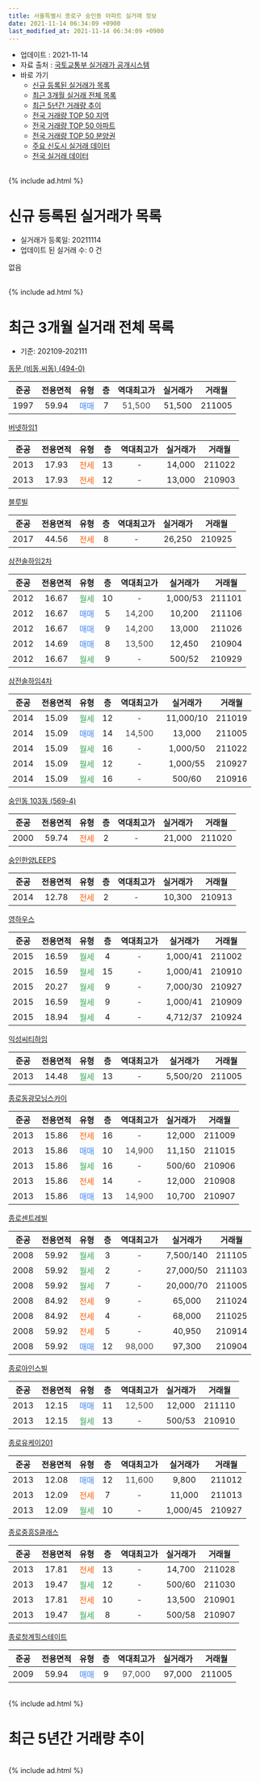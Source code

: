 ```yaml
---
title: 서울특별시 종로구 숭인동 아파트 실거래 정보
date: 2021-11-14 06:34:09 +0900
last_modified_at: 2021-11-14 06:34:09 +0900
---
```


* 업데이트 : 2021-11-14
* 자료 출처 : [국토교통부 실거래가 공개시스템](http://rt.molit.go.kr)
* 바로 가기
    * [신규 등록된 실거래가 목록](#신규-등록된-실거래가-목록)
    * [최근 3개월 실거래 전체 목록](#최근-3개월-실거래-전체-목록)
    * [최근 5년간 거래량 추이](#최근-5년간-거래량-추이)
    * [전국 거래량 TOP 50 지역](https://inasie.github.io/apt-trade-info/최근-3개월-전국에서-가장-거래가-많이-발생한-지역)
    * [전국 거래량 TOP 50 아파트](https://inasie.github.io/apt-trade-info/최근-3개월-전국에서-가장-거래가-많이-발생한-아파트)
    * [전국 거래량 TOP 50 분양권](https://inasie.github.io/apt-trade-info/최근-3개월-전국에서-가장-거래가-많이-발생한-분양권)
    * [주요 신도시 실거래 데이터](https://inasie.github.io/apt-trade-info/주요-신도시)
    * [전국 실거래 데이터](https://inasie.github.io/apt-trade-info/전국)
<br>
{% include ad.html %}
<br>

# 신규 등록된 실거래가 목록
* 실거래가 등록일: 20211114
* 업데이트 된 실거래 수: 0 건

없음

<br>
{% include ad.html %}
<br>

# 최근 3개월 실거래 전체 목록
* 기준: 202109-202111


[동문 (비동,씨동) (494-0)](https://search.naver.com/search.naver?query=%EC%84%9C%EC%9A%B8%ED%8A%B9%EB%B3%84%EC%8B%9C+%EC%A2%85%EB%A1%9C%EA%B5%AC+%EC%88%AD%EC%9D%B8%EB%8F%99+%EB%8F%99%EB%AC%B8+%28%EB%B9%84%EB%8F%99%2C%EC%94%A8%EB%8F%99%29+%28494-0%29)

|준공|전용면적|유형|층|역대최고가|실거래가|거래월|
|:---:|:---:|:---:|:---:|:---:|:---:|:---:|
|1997|59.94|<span style="color:#4285f3">매매</span>|7|<span style="color:#444444">51,500</span>|51,500|211005|

[버넷하임1](https://search.naver.com/search.naver?query=%EC%84%9C%EC%9A%B8%ED%8A%B9%EB%B3%84%EC%8B%9C+%EC%A2%85%EB%A1%9C%EA%B5%AC+%EC%88%AD%EC%9D%B8%EB%8F%99+%EB%B2%84%EB%84%B7%ED%95%98%EC%9E%841)

|준공|전용면적|유형|층|역대최고가|실거래가|거래월|
|:---:|:---:|:---:|:---:|:---:|:---:|:---:|
|2013|17.93|<span style="color:#ff5a00">전세</span>|13|<span style="color:#444444">-</span>|14,000|211022|
|2013|17.93|<span style="color:#ff5a00">전세</span>|12|<span style="color:#444444">-</span>|13,000|210903|

[블루빌](https://search.naver.com/search.naver?query=%EC%84%9C%EC%9A%B8%ED%8A%B9%EB%B3%84%EC%8B%9C+%EC%A2%85%EB%A1%9C%EA%B5%AC+%EC%88%AD%EC%9D%B8%EB%8F%99+%EB%B8%94%EB%A3%A8%EB%B9%8C)

|준공|전용면적|유형|층|역대최고가|실거래가|거래월|
|:---:|:---:|:---:|:---:|:---:|:---:|:---:|
|2017|44.56|<span style="color:#ff5a00">전세</span>|8|<span style="color:#444444">-</span>|26,250|210925|

[삼전솔하임2차](https://search.naver.com/search.naver?query=%EC%84%9C%EC%9A%B8%ED%8A%B9%EB%B3%84%EC%8B%9C+%EC%A2%85%EB%A1%9C%EA%B5%AC+%EC%88%AD%EC%9D%B8%EB%8F%99+%EC%82%BC%EC%A0%84%EC%86%94%ED%95%98%EC%9E%842%EC%B0%A8)

|준공|전용면적|유형|층|역대최고가|실거래가|거래월|
|:---:|:---:|:---:|:---:|:---:|:---:|:---:|
|2012|16.67|<span style="color:#34a853">월세</span>|10|<span style="color:#444444">-</span>|1,000/53|211101|
|2012|16.67|<span style="color:#4285f3">매매</span>|5|<span style="color:#444444">14,200</span>|10,200|211106|
|2012|16.67|<span style="color:#4285f3">매매</span>|9|<span style="color:#444444">14,200</span>|13,000|211026|
|2012|14.69|<span style="color:#4285f3">매매</span>|8|<span style="color:#444444">13,500</span>|12,450|210904|
|2012|16.67|<span style="color:#34a853">월세</span>|9|<span style="color:#444444">-</span>|500/52|210929|

[삼전솔하임4차](https://search.naver.com/search.naver?query=%EC%84%9C%EC%9A%B8%ED%8A%B9%EB%B3%84%EC%8B%9C+%EC%A2%85%EB%A1%9C%EA%B5%AC+%EC%88%AD%EC%9D%B8%EB%8F%99+%EC%82%BC%EC%A0%84%EC%86%94%ED%95%98%EC%9E%844%EC%B0%A8)

|준공|전용면적|유형|층|역대최고가|실거래가|거래월|
|:---:|:---:|:---:|:---:|:---:|:---:|:---:|
|2014|15.09|<span style="color:#34a853">월세</span>|12|<span style="color:#444444">-</span>|11,000/10|211019|
|2014|15.09|<span style="color:#4285f3">매매</span>|14|<span style="color:#444444">14,500</span>|13,000|211005|
|2014|15.09|<span style="color:#34a853">월세</span>|16|<span style="color:#444444">-</span>|1,000/50|211022|
|2014|15.09|<span style="color:#34a853">월세</span>|12|<span style="color:#444444">-</span>|1,000/55|210927|
|2014|15.09|<span style="color:#34a853">월세</span>|16|<span style="color:#444444">-</span>|500/60|210916|

[숭인동 103동 (569-4)](https://search.naver.com/search.naver?query=%EC%84%9C%EC%9A%B8%ED%8A%B9%EB%B3%84%EC%8B%9C+%EC%A2%85%EB%A1%9C%EA%B5%AC+%EC%88%AD%EC%9D%B8%EB%8F%99+%EC%88%AD%EC%9D%B8%EB%8F%99+103%EB%8F%99+%28569-4%29)

|준공|전용면적|유형|층|역대최고가|실거래가|거래월|
|:---:|:---:|:---:|:---:|:---:|:---:|:---:|
|2000|59.74|<span style="color:#ff5a00">전세</span>|2|<span style="color:#444444">-</span>|21,000|211020|

[숭인한양LEEPS](https://search.naver.com/search.naver?query=%EC%84%9C%EC%9A%B8%ED%8A%B9%EB%B3%84%EC%8B%9C+%EC%A2%85%EB%A1%9C%EA%B5%AC+%EC%88%AD%EC%9D%B8%EB%8F%99+%EC%88%AD%EC%9D%B8%ED%95%9C%EC%96%91LEEPS)

|준공|전용면적|유형|층|역대최고가|실거래가|거래월|
|:---:|:---:|:---:|:---:|:---:|:---:|:---:|
|2014|12.78|<span style="color:#ff5a00">전세</span>|2|<span style="color:#444444">-</span>|10,300|210913|

[영하우스](https://search.naver.com/search.naver?query=%EC%84%9C%EC%9A%B8%ED%8A%B9%EB%B3%84%EC%8B%9C+%EC%A2%85%EB%A1%9C%EA%B5%AC+%EC%88%AD%EC%9D%B8%EB%8F%99+%EC%98%81%ED%95%98%EC%9A%B0%EC%8A%A4)

|준공|전용면적|유형|층|역대최고가|실거래가|거래월|
|:---:|:---:|:---:|:---:|:---:|:---:|:---:|
|2015|16.59|<span style="color:#34a853">월세</span>|4|<span style="color:#444444">-</span>|1,000/41|211002|
|2015|16.59|<span style="color:#34a853">월세</span>|15|<span style="color:#444444">-</span>|1,000/41|210910|
|2015|20.27|<span style="color:#34a853">월세</span>|9|<span style="color:#444444">-</span>|7,000/30|210927|
|2015|16.59|<span style="color:#34a853">월세</span>|9|<span style="color:#444444">-</span>|1,000/41|210909|
|2015|18.94|<span style="color:#34a853">월세</span>|4|<span style="color:#444444">-</span>|4,712/37|210924|

[익성씨티하임](https://search.naver.com/search.naver?query=%EC%84%9C%EC%9A%B8%ED%8A%B9%EB%B3%84%EC%8B%9C+%EC%A2%85%EB%A1%9C%EA%B5%AC+%EC%88%AD%EC%9D%B8%EB%8F%99+%EC%9D%B5%EC%84%B1%EC%94%A8%ED%8B%B0%ED%95%98%EC%9E%84)

|준공|전용면적|유형|층|역대최고가|실거래가|거래월|
|:---:|:---:|:---:|:---:|:---:|:---:|:---:|
|2013|14.48|<span style="color:#34a853">월세</span>|13|<span style="color:#444444">-</span>|5,500/20|211005|

[종로동광모닝스카이](https://search.naver.com/search.naver?query=%EC%84%9C%EC%9A%B8%ED%8A%B9%EB%B3%84%EC%8B%9C+%EC%A2%85%EB%A1%9C%EA%B5%AC+%EC%88%AD%EC%9D%B8%EB%8F%99+%EC%A2%85%EB%A1%9C%EB%8F%99%EA%B4%91%EB%AA%A8%EB%8B%9D%EC%8A%A4%EC%B9%B4%EC%9D%B4)

|준공|전용면적|유형|층|역대최고가|실거래가|거래월|
|:---:|:---:|:---:|:---:|:---:|:---:|:---:|
|2013|15.86|<span style="color:#ff5a00">전세</span>|16|<span style="color:#444444">-</span>|12,000|211009|
|2013|15.86|<span style="color:#4285f3">매매</span>|10|<span style="color:#444444">14,900</span>|11,150|211015|
|2013|15.86|<span style="color:#34a853">월세</span>|16|<span style="color:#444444">-</span>|500/60|210906|
|2013|15.86|<span style="color:#ff5a00">전세</span>|14|<span style="color:#444444">-</span>|12,000|210908|
|2013|15.86|<span style="color:#4285f3">매매</span>|13|<span style="color:#444444">14,900</span>|10,700|210907|

[종로센트레빌](https://search.naver.com/search.naver?query=%EC%84%9C%EC%9A%B8%ED%8A%B9%EB%B3%84%EC%8B%9C+%EC%A2%85%EB%A1%9C%EA%B5%AC+%EC%88%AD%EC%9D%B8%EB%8F%99+%EC%A2%85%EB%A1%9C%EC%84%BC%ED%8A%B8%EB%A0%88%EB%B9%8C)

|준공|전용면적|유형|층|역대최고가|실거래가|거래월|
|:---:|:---:|:---:|:---:|:---:|:---:|:---:|
|2008|59.92|<span style="color:#34a853">월세</span>|3|<span style="color:#444444">-</span>|7,500/140|211105|
|2008|59.92|<span style="color:#34a853">월세</span>|2|<span style="color:#444444">-</span>|27,000/50|211103|
|2008|59.92|<span style="color:#34a853">월세</span>|7|<span style="color:#444444">-</span>|20,000/70|211005|
|2008|84.92|<span style="color:#ff5a00">전세</span>|9|<span style="color:#444444">-</span>|65,000|211024|
|2008|84.92|<span style="color:#ff5a00">전세</span>|4|<span style="color:#444444">-</span>|68,000|211025|
|2008|59.92|<span style="color:#ff5a00">전세</span>|5|<span style="color:#444444">-</span>|40,950|210914|
|2008|59.92|<span style="color:#4285f3">매매</span>|12|<span style="color:#444444">98,000</span>|97,300|210904|

[종로아인스빌](https://search.naver.com/search.naver?query=%EC%84%9C%EC%9A%B8%ED%8A%B9%EB%B3%84%EC%8B%9C+%EC%A2%85%EB%A1%9C%EA%B5%AC+%EC%88%AD%EC%9D%B8%EB%8F%99+%EC%A2%85%EB%A1%9C%EC%95%84%EC%9D%B8%EC%8A%A4%EB%B9%8C)

|준공|전용면적|유형|층|역대최고가|실거래가|거래월|
|:---:|:---:|:---:|:---:|:---:|:---:|:---:|
|2013|12.15|<span style="color:#4285f3">매매</span>|11|<span style="color:#444444">12,500</span>|12,000|211110|
|2013|12.15|<span style="color:#34a853">월세</span>|13|<span style="color:#444444">-</span>|500/53|210910|

[종로유케이201](https://search.naver.com/search.naver?query=%EC%84%9C%EC%9A%B8%ED%8A%B9%EB%B3%84%EC%8B%9C+%EC%A2%85%EB%A1%9C%EA%B5%AC+%EC%88%AD%EC%9D%B8%EB%8F%99+%EC%A2%85%EB%A1%9C%EC%9C%A0%EC%BC%80%EC%9D%B4201)

|준공|전용면적|유형|층|역대최고가|실거래가|거래월|
|:---:|:---:|:---:|:---:|:---:|:---:|:---:|
|2013|12.08|<span style="color:#4285f3">매매</span>|12|<span style="color:#444444">11,600</span>|9,800|211012|
|2013|12.09|<span style="color:#ff5a00">전세</span>|7|<span style="color:#444444">-</span>|11,000|211013|
|2013|12.09|<span style="color:#34a853">월세</span>|10|<span style="color:#444444">-</span>|1,000/45|210927|

[종로중흥S클래스](https://search.naver.com/search.naver?query=%EC%84%9C%EC%9A%B8%ED%8A%B9%EB%B3%84%EC%8B%9C+%EC%A2%85%EB%A1%9C%EA%B5%AC+%EC%88%AD%EC%9D%B8%EB%8F%99+%EC%A2%85%EB%A1%9C%EC%A4%91%ED%9D%A5S%ED%81%B4%EB%9E%98%EC%8A%A4)

|준공|전용면적|유형|층|역대최고가|실거래가|거래월|
|:---:|:---:|:---:|:---:|:---:|:---:|:---:|
|2013|17.81|<span style="color:#ff5a00">전세</span>|13|<span style="color:#444444">-</span>|14,700|211028|
|2013|19.47|<span style="color:#34a853">월세</span>|12|<span style="color:#444444">-</span>|500/60|211030|
|2013|17.81|<span style="color:#ff5a00">전세</span>|10|<span style="color:#444444">-</span>|13,500|210901|
|2013|19.47|<span style="color:#34a853">월세</span>|8|<span style="color:#444444">-</span>|500/58|210907|


<script async src="//pagead2.googlesyndication.com/pagead/js/adsbygoogle.js"></script>
<!-- 기본 -->
<ins class="adsbygoogle"
     style="display:block"
     data-ad-client="ca-pub-2446590836940007"
     data-ad-slot="1659523306"
     data-ad-format="auto"
     data-full-width-responsive="true"></ins>
<script>
(adsbygoogle = window.adsbygoogle || []).push({});
</script>


[종로청계힐스테이트](https://search.naver.com/search.naver?query=%EC%84%9C%EC%9A%B8%ED%8A%B9%EB%B3%84%EC%8B%9C+%EC%A2%85%EB%A1%9C%EA%B5%AC+%EC%88%AD%EC%9D%B8%EB%8F%99+%EC%A2%85%EB%A1%9C%EC%B2%AD%EA%B3%84%ED%9E%90%EC%8A%A4%ED%85%8C%EC%9D%B4%ED%8A%B8)

|준공|전용면적|유형|층|역대최고가|실거래가|거래월|
|:---:|:---:|:---:|:---:|:---:|:---:|:---:|
|2009|59.94|<span style="color:#4285f3">매매</span>|9|<span style="color:#444444">97,000</span>|97,000|211005|


<br>
{% include ad.html %}
<br>

# 최근 5년간 거래량 추이


<div style="width:100%;">
    <canvas id="deal_progress" height="200"></canvas>
</div>

<script>
new Chart(document.getElementById("deal_progress"), {
    type: 'line',
    data: {
        labels: ['201611','201612','201701','201702','201703','201704','201705','201706','201707','201708','201709','201710','201711','201712','201801','201802','201803','201804','201805','201806','201807','201808','201809','201810','201811','201812','201901','201902','201903','201904','201905','201906','201907','201908','201909','201910','201911','201912','202001','202002','202003','202004','202005','202006','202007','202008','202009','202010','202011','202012','202101','202102','202103','202104','202105','202106','202107','202108','202109','202110','202111'],
        datasets: [{
            label: '매매',
            pointRadius: 1,
            data: [11, 8, 10, 17, 18, 17, 15, 17, 12, 9, 15, 9, 7, 13, 14, 16, 15, 9, 9, 12, 24, 22, 14, 4, 6, 10, 12, 3, 5, 4, 7, 8, 11, 13, 9, 11, 11, 11, 15, 8, 11, 2, 10, 12, 20, 4, 4, 10, 3, 6, 7, 4, 5, 10, 6, 7, 5, 6, 3, 6, 2],
            borderColor: "rgba(255, 201, 14, 1)",
            backgroundColor: "rgba(255, 201, 14, 0.5)",
            fill: false,
            lineTension: 0
        },{
            label: '전월세',
            pointRadius: 1,
            data: [16, 16, 22, 20, 19, 16, 15, 22, 33, 18, 20, 11, 15, 19, 31, 19, 11, 9, 13, 15, 24, 17, 12, 12, 15, 12, 29, 29, 23, 9, 20, 16, 24, 19, 13, 25, 15, 17, 22, 27, 20, 17, 25, 59, 39, 36, 43, 22, 16, 19, 31, 28, 31, 56, 25, 26, 21, 35, 17, 13, 3],
            borderColor: "rgba(0, 141, 185, 1)",
            backgroundColor: "rgba(0, 141, 185, 0.5)",
            fill: false,
            lineTension: 0
        }
        ]
    },
    options: {
        responsive: true,
        title: {
            display: false
        },
        tooltips: {
            mode: 'index',
            intersect: false
        },
        hover: {
            mode: 'nearest',
            intersect: true
        },
        scales: {
            xAxes: [{
                display: true,
                scaleLabel: {
                    display: true,
                    labelString: '년/월'
                }
            }],
            yAxes: [{
                display: true,
                ticks: {
                    suggestedMin: 0,
                },
                scaleLabel: {
                    display: true,
                    labelString: '실거래 수'
                }
            }]
        }
    }
});

</script>


<br>
{% include ad.html %}
<br>

